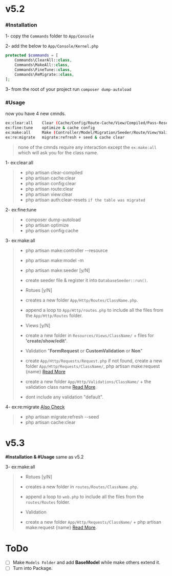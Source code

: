 # v5.2
### #Installation
1- copy the `Commands` folder to `App/Console`

2- add the below to `App/Console/Kernel.php`

```php
protected $commands = [
    Commands\ClearAll::class,
    Commands\MakeAll::class,
    Commands\FineTune::class,
    Commands\ReMigrate::class,
];
```

3- from the root of your project run `composer dump-autoload`

### #Usage
now you have 4 new cmnds.

```bash
ex:clear:all    Clear (Cache/Config/Route-Cache/View/Compiled/Pass-Resets)
ex:fine:tune    optimize & cache config
ex:make:all     Make (Controller/Model/Migration/Seeder/Route/View/Validation)
ex:re:migrate   migrate:refresh + seed & cache clear
```
> none of the cmnds require any interaction except the `ex:make:all` which will ask you for the class name.

1- ex:clear:all
>  - php artisan clear-compiled
>  - php artisan cache:clear
>  - php artisan config:clear
>  - php artisan route:clear
>  - php artisan view:clear
>  - php artisan auth:clear-resets `if the table was migrated`

2- ex:fine:tune
>  - composer dump-autoload
>  - php artisan optimize
>  - php artisan config:cache

3- ex:make:all
>  - php artisan make:controller --resource
>  - php artisan make:model -m
>
>  - php artisan make:seeder [y/N]
>   - create seeder file & register it into `DatabaseSeeder::run()`.
>
> - Rotues [y/N]
>  - creates a new folder `App/Http/Routes/ClassName.php`.
>  - append a loop to `App/Http/routes.php` to include all the files from the `App/Http/Routes` folder.
>
> - Views [y/N]
>  - create a new folder in `Resources/Views/ClassName/` + files for **'create/show/edit'**.
>
> - Validation "**FormRequest** or **CustomValidation** or **Non**"
>  - create `App/Http/Requests/Request.php` if not found, create a new folder `App/Http/Requests/ClassName/`, php artisan make:request {name} [Read More](https://ctf0.wordpress.com/2016/10/17/extend-formrequest-to-allow-more-functionality-in-laravel-v5-2/)
>  - create a new folder `App/Http/Validations/ClassName/` + the validation class name [Read More](https://ctf0.wordpress.com/2016/10/01/custom-validation-with-the-same-workflow-laravel-v5-2/).
>  - dont include any validation "default".

4- ex:re:migrate [Also Check](http://code4fun.io/post/how-to-share-data-with-all-views-in-laravel-5-3-the-right-way)
>  - php artisan migrate:refresh --seed
>  - php artisan cache:clear

# v5.3
**#Installation & #Usage** same as v5.2

3- ex:make:all
> - Rotues [y/N]
>  - creates a new folder in `routes/Routes/ClassName.php`.
>  - append a loop to `web.php` to include all the files from the `routes/Routes` folder.
>
> - Validation
>  - create a new folder `App/Http/Requests/ClassName/` + php artisan make:request {name} [Read More](https://ctf0.wordpress.com/2016/10/16/extend-formrequest-to-allow-more-functionality-in-laravel-v5-3/).


# ToDo

* [ ] Make `Models Folder` and add **BaseModel** while make others extend it.
* [ ] Turn into Package.
